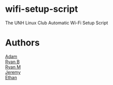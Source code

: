 # wifi-setup-script
The UNH Linux Club Automatic Wi-Fi Setup Script

Authors
=======

[Adam](mailto:aleblanc501@outlook.com)  
[Ryan B](mailto:rwb1005@wildcats.unh.edu)  
[Ryan M](mailto:rm1085@wildcats.unh.edu)  
[Jeremy](mailto:jp18@wildcats.unh.edu)  
[Ethan](mailto:es2025@wildcats.unh.edu)  
